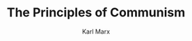 ---
title: "The Principles of Communism"
description: "The Principles of Communism"
author:  "Karl Marx"
c: "maroon"
# communist manifesto 1848
---